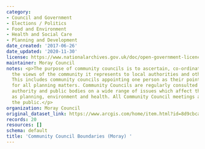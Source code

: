 ```yaml
---
category:
- Council and Government
- Elections / Politics
- Food and Environment
- Health and Social Care
- Planning and Development
date_created: '2017-06-26'
date_updated: '2020-11-30'
license: https://www.nationalarchives.gov.uk/doc/open-government-licence/version/3/
maintainer: Moray Council
notes: <p>The purpose of community councils is to ascertain, co-ordinate and express
  the views of the community it represents to local authorities and other pubic bodies.
  This includes community councils appointing one person as their point of contact
  for all planning matters. Community Councils are regularly consulted by the local
  authority and public bodies on a wide range of issues which affect their area, such
  as planning, environment and health. All Community Council meetings are open to
  the public.</p>
organization: Moray Council
original_dataset_link: https://www.arcgis.com/home/item.html?id=8d9cbca7af444ca8bd527a4951c0072d
records: 20
resources: []
schema: default
title: 'Community Council Boundaries (Moray) '
---
```

